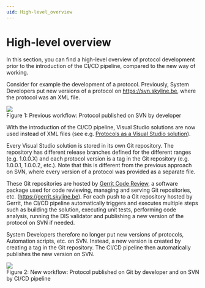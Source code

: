 ```yaml
---
uid: High-level_overview
---
```


# High-level overview

In this section, you can find a high-level overview of protocol development prior to the introduction of the CI/CD pipeline, compared to the new way of working.

Consider for example the development of a protocol. Previously, System Developers put new versions of a protocol on <https://svn.skyline.be>, where the protocol was an XML file.

![](~/develop/images/ProtocolOnSVN.jpg)
<br>Figure 1: Previous workflow: Protocol published on SVN by developer

With the introduction of the CI/CD pipeline, Visual Studio solutions are now used instead of XML files (see e.g. [Protocols as a Visual Studio solution](xref:Protocols_as_a_Visual_Studio_solution)).

Every Visual Studio solution is stored in its own Git repository. The repository has different release branches defined for the different ranges (e.g. 1.0.0.X) and each protocol version is a tag in the Git repository (e.g. 1.0.0.1, 1.0.0.2, etc.). Note that this is different from the previous approach on SVN, where every version of a protocol was provided as a separate file.

These Git repositories are hosted by [Gerrit Code Review](https://www.gerritcodereview.com/), a software package used for code reviewing, managing and serving Git repositories, etc. (https://gerrit.skyline.be). For each push to a Git repository hosted by Gerrit, the CI/CD pipeline automatically triggers and executes multiple steps such as building the solution, executing unit tests, performing code analysis, running the DIS validator and publishing a new version of the protocol on SVN if needed.

System Developers therefore no longer put new versions of protocols, Automation scripts, etc. on SVN. Instead, a new version is created by creating a tag in the Git repository. The CI/CD pipeline then automatically publishes the new version on SVN.

![](~/develop/images/GerritCodeReview.jpg)
<br>Figure 2: New workflow: Protocol published on Git by developer and on SVN by CI/CD pipeline
